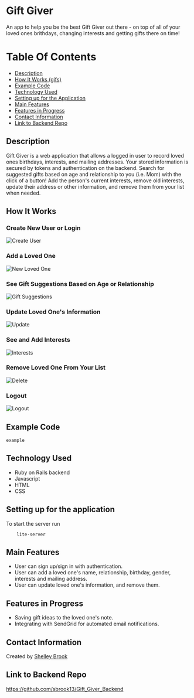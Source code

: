 # Gift Giver

An app to help you be the best Gift Giver out there - on top of all of your loved ones brithdays, changing interests and getting gifts there on time!

# Table Of Contents 
- [Description](https://github.com/sbrook13/Gift-Giver-Frontend#description)
- [How It Works (gifs)](https://github.com/sbrook13/Gift-Giver-Frontend#howitworks)
- [Example Code](https://github.com/sbrook13/Gift-Giver-Frontend#example-code)
- [Technology Used](https://github.com/sbrook13/Gift-Giver-Frontend#technology-used)
- [Setting up for the Application](https://github.com/sbrook13/Gift-Giver-Frontend#setting-up-for-the-application)
- [Main Features](https://github.com/sbrook13/Gift-Giver-Frontend#main-features)
- [Features in Progress](https://github.com/sbrook13/Gift-Giver-Frontend#features-in-progress)
- [Contact Information](https://github.com/sbrook13/Gift-Giver-Frontend#contact-information)
- [Link to Backend Repo](https://github.com/sbrook13/Gift-Giver-Frontend#link-to-backend-repo)

## Description

Gift Giver is a web application that allows a logged in user to record loved ones birthdays, interests, and mailing addresses. Your stored information is secured by tokens and authentication on the backend. Search for suggested gifts based on age and relationship to you (i.e. Mom) with the click of a button! Add the person's current interests, remove old interests, update their address or other information, and remove them from your list when needed. 

## How It Works

### Create New User or Login


![Create User](https://media.giphy.com/media/5lLpKmJnUIz8jcpRjp/giphy.gif)


### Add a Loved One


![New Loved One](https://media.giphy.com/media/y6Ifdf7GJcOKTRHrsj/giphy.gif)


### See Gift Suggestions Based on Age or Relationship


![Gift Suggestions](https://media.giphy.com/media/xvVYR6GgRNm3x18CB4/giphy.gif)


### Update Loved One's Information


![Update](https://media.giphy.com/media/A7ZrmmFxF62nSrC4QS/giphy.gif)


### See and Add Interests


![Interests](https://media.giphy.com/media/xiDaBakzMQ9PgxP7r9/giphy.gif)


### Remove Loved One From Your List


![Delete](https://media.giphy.com/media/NX0UeSIV2YDEwYNxbb/giphy.gif)

### Logout


![Logout](https://media.giphy.com/media/dT7JUSh6ON67NVyh9V/giphy.gif)



## Example Code 

```
example
```

## Technology Used

- Ruby on Rails backend
- Javascript
- HTML
- CSS

## Setting up for the application

To start the server run

``` 
    lite-server 
```

## Main Features

- User can sign up/sign in with authentication.
- User can add a loved one's name, relationship, birthday, gender, interests and mailing address.
- User can update loved one's information, and remove them.

## Features in Progress

- Saving gift ideas to the loved one's note. 
- Integrating with SendGrid for automated email notifications. 

## Contact Information

Created by [Shelley Brook](https://www.linkedin.com/in/sbrook13/)

## Link to Backend Repo

https://github.com/sbrook13/Gift_Giver_Backend
